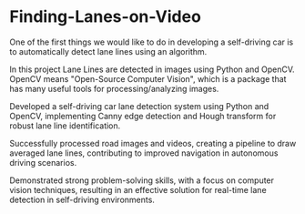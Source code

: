 # Finding-Lanes-on-Video

One of the first things we would like to do in developing a self-driving car is to automatically detect lane lines using an algorithm.

In this project Lane Lines are detected in images using Python and OpenCV. OpenCV means "Open-Source Computer Vision", which is a package that has many useful tools for processing/analyzing images.

Developed a self-driving car lane detection system using Python and OpenCV, implementing Canny edge detection and Hough transform for robust lane line identification.

Successfully processed road images and videos, creating a pipeline to draw averaged lane lines, contributing to improved navigation in autonomous driving scenarios.

Demonstrated strong problem-solving skills, with a focus on computer vision techniques, resulting in an effective solution for real-time lane detection in self-driving environments.
